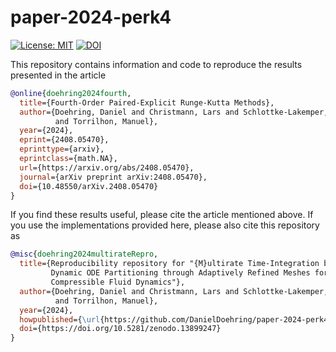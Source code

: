 # paper-2024-perk4
[![License: MIT](https://img.shields.io/badge/License-MIT-success.svg)](https://opensource.org/licenses/MIT)
[![DOI](https://zenodo.org/badge/863491454.svg)](https://doi.org/10.5281/zenodo.13899247)

This repository contains information and code to reproduce the results presented in the article
```bibtex
@online{doehring2024fourth,
  title={Fourth-Order Paired-Explicit Runge-Kutta Methods},
  author={Doehring, Daniel and Christmann, Lars and Schlottke-Lakemper, Michael and Gassner, Gregor J.
          and Torrilhon, Manuel},
  year={2024},
  eprint={2408.05470},
  eprinttype={arxiv},
  eprintclass={math.NA},
  url={https://arxiv.org/abs/2408.05470},
  journal={arXiv preprint arXiv:2408.05470},
  doi={10.48550/arXiv.2408.05470}
}
```

If you find these results useful, please cite the article mentioned above. If you use the implementations provided here, please also cite this repository as
```bibtex
@misc{doehring2024multirateRepro,
  title={Reproducibility repository for "{M}ultirate Time-Integration based on
         Dynamic ODE Partitioning through Adaptively Refined Meshes for
         Compressible Fluid Dynamics"},
  author={Doehring, Daniel and Christmann, Lars and Schlottke-Lakemper, Michael and Gassner, Gregor J.
          and Torrilhon, Manuel},
  year={2024},
  howpublished={\url{https://github.com/DanielDoehring/paper-2024-perk4}},
  doi={https://doi.org/10.5281/zenodo.13899247}
}
```
